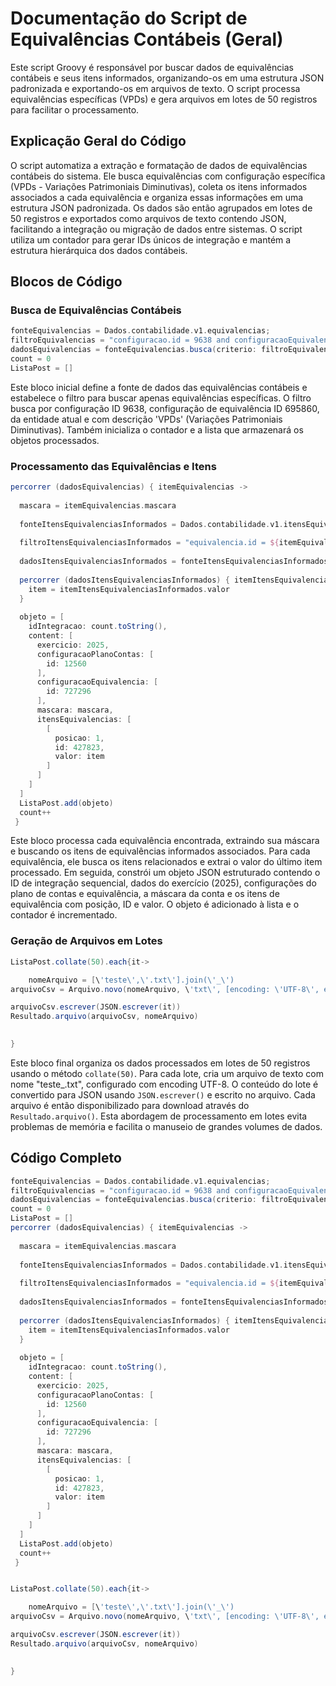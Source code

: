 # Documentação do Script de Equivalências Contábeis (Geral)

Este script Groovy é responsável por buscar dados de equivalências contábeis e seus itens informados, organizando-os em uma estrutura JSON padronizada e exportando-os em arquivos de texto. O script processa equivalências específicas (VPDs) e gera arquivos em lotes de 50 registros para facilitar o processamento.

## Explicação Geral do Código

O script automatiza a extração e formatação de dados de equivalências contábeis do sistema. Ele busca equivalências com configuração específica (VPDs - Variações Patrimoniais Diminutivas), coleta os itens informados associados a cada equivalência e organiza essas informações em uma estrutura JSON padronizada. Os dados são então agrupados em lotes de 50 registros e exportados como arquivos de texto contendo JSON, facilitando a integração ou migração de dados entre sistemas. O script utiliza um contador para gerar IDs únicos de integração e mantém a estrutura hierárquica dos dados contábeis.

## Blocos de Código

### Busca de Equivalências Contábeis

```groovy
fonteEquivalencias = Dados.contabilidade.v1.equivalencias;
filtroEquivalencias = "configuracao.id = 9638 and configuracaoEquivalencia.id = 695860 and entidade.id = ${contextoExecucao.idEntidade} and configuracaoEquivalencia.descricao = \'VPDs\''"
dadosEquivalencias = fonteEquivalencias.busca(criterio: filtroEquivalencias,campos: "mascara, configuracao(descricao, id), configuracaoEquivalencia(descricao, id)")
count = 0
ListaPost = []
```

Este bloco inicial define a fonte de dados das equivalências contábeis e estabelece o filtro para buscar apenas equivalências específicas. O filtro busca por configuração ID 9638, configuração de equivalência ID 695860, da entidade atual e com descrição \'VPDs\' (Variações Patrimoniais Diminutivas). Também inicializa o contador e a lista que armazenará os objetos processados.

### Processamento das Equivalências e Itens

```groovy
percorrer (dadosEquivalencias) { itemEquivalencias ->
  
  mascara = itemEquivalencias.mascara
  
  fonteItensEquivalenciasInformados = Dados.contabilidade.v1.itensEquivalenciasInformados;
  
  filtroItensEquivalenciasInformados = "equivalencia.id = ${itemEquivalencias.id}"
  
  dadosItensEquivalenciasInformados = fonteItensEquivalenciasInformados.busca(criterio: filtroItensEquivalenciasInformados,campos:"item(id, descricao), posicao, valor, id")
  
  percorrer (dadosItensEquivalenciasInformados) { itemItensEquivalenciasInformados ->
    item = itemItensEquivalenciasInformados.valor
  }
  
  objeto = [
    idIntegracao: count.toString(),
    content: [
      exercicio: 2025,
      configuracaoPlanoContas: [
        id: 12560
      ],
      configuracaoEquivalencia: [
        id: 727296
      ],
      mascara: mascara,
      itensEquivalencias: [
        [
          posicao: 1,
          id: 427823,
          valor: item
        ]
      ]
    ]
  ]
  ListaPost.add(objeto)
  count++
 }
```

Este bloco processa cada equivalência encontrada, extraindo sua máscara e buscando os itens de equivalências informados associados. Para cada equivalência, ele busca os itens relacionados e extrai o valor do último item processado. Em seguida, constrói um objeto JSON estruturado contendo o ID de integração sequencial, dados do exercício (2025), configurações do plano de contas e equivalência, a máscara da conta e os itens de equivalência com posição, ID e valor. O objeto é adicionado à lista e o contador é incrementado.

### Geração de Arquivos em Lotes

```groovy
ListaPost.collate(50).each{it->

	nomeArquivo = [\'teste\',\'.txt\'].join(\'_\')
arquivoCsv = Arquivo.novo(nomeArquivo, \'txt\', [encoding: \'UTF-8\', entreAspas: \'N\', delimitador:\';\'])

arquivoCsv.escrever(JSON.escrever(it))
Resultado.arquivo(arquivoCsv, nomeArquivo)

  
}
```

Este bloco final organiza os dados processados em lotes de 50 registros usando o método `collate(50)`. Para cada lote, cria um arquivo de texto com nome "teste_.txt", configurado com encoding UTF-8. O conteúdo do lote é convertido para JSON usando `JSON.escrever()` e escrito no arquivo. Cada arquivo é então disponibilizado para download através do `Resultado.arquivo()`. Esta abordagem de processamento em lotes evita problemas de memória e facilita o manuseio de grandes volumes de dados.

## Código Completo

```groovy
fonteEquivalencias = Dados.contabilidade.v1.equivalencias;
filtroEquivalencias = "configuracao.id = 9638 and configuracaoEquivalencia.id = 695860 and entidade.id = ${contextoExecucao.idEntidade} and configuracaoEquivalencia.descricao = \'VPDs\''"
dadosEquivalencias = fonteEquivalencias.busca(criterio: filtroEquivalencias,campos: "mascara, configuracao(descricao, id), configuracaoEquivalencia(descricao, id)")
count = 0
ListaPost = []
percorrer (dadosEquivalencias) { itemEquivalencias ->
  
  mascara = itemEquivalencias.mascara
  
  fonteItensEquivalenciasInformados = Dados.contabilidade.v1.itensEquivalenciasInformados;
  
  filtroItensEquivalenciasInformados = "equivalencia.id = ${itemEquivalencias.id}"
  
  dadosItensEquivalenciasInformados = fonteItensEquivalenciasInformados.busca(criterio: filtroItensEquivalenciasInformados,campos:"item(id, descricao), posicao, valor, id")
  
  percorrer (dadosItensEquivalenciasInformados) { itemItensEquivalenciasInformados ->
    item = itemItensEquivalenciasInformados.valor
  }
  
  objeto = [
    idIntegracao: count.toString(),
    content: [
      exercicio: 2025,
      configuracaoPlanoContas: [
        id: 12560
      ],
      configuracaoEquivalencia: [
        id: 727296
      ],
      mascara: mascara,
      itensEquivalencias: [
        [
          posicao: 1,
          id: 427823,
          valor: item
        ]
      ]
    ]
  ]
  ListaPost.add(objeto)
  count++
 }


ListaPost.collate(50).each{it->

	nomeArquivo = [\'teste\',\'.txt\'].join(\'_\')
arquivoCsv = Arquivo.novo(nomeArquivo, \'txt\', [encoding: \'UTF-8\', entreAspas: \'N\', delimitador:\';\'])

arquivoCsv.escrever(JSON.escrever(it))
Resultado.arquivo(arquivoCsv, nomeArquivo)

  
}
```

